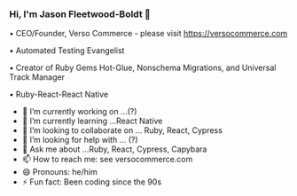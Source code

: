 ### Hi, I'm Jason Fleetwood-Boldt 👋

• CEO/Founder, Verso Commerce - please visit https://versocommerce.com

• Automated Testing Evangelist

• Creator of Ruby Gems Hot-Glue, Nonschema Migrations, and Universal Track Manager

• Ruby-React-React Native

- 🔭 I’m currently working on ...(?)
- 🌱 I’m currently learning ...React Native
- 👯 I’m looking to collaborate on ... Ruby, React, Cypress
- 🤔 I’m looking for help with ... (?)
- 💬 Ask me about ...Ruby, React, Cypress, Capybara
- 📫 How to reach me: see versocommerce.com
- 😄 Pronouns: he/him
- ⚡ Fun fact: Been coding since the 90s
